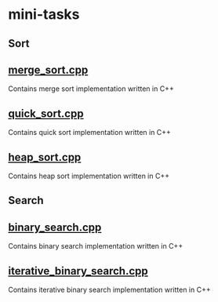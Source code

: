 # mini-tasks
## Sort
## [merge_sort.cpp](https://github.com/e-hengirmen/mini-tasks/blob/master/sort/merge_sort.cpp)
Contains merge sort implementation written in C++
## [quick_sort.cpp](https://github.com/e-hengirmen/mini-tasks/blob/master/sort/quick_sort.cpp)
Contains quick sort implementation written in C++
## [heap_sort.cpp](https://github.com/e-hengirmen/mini-tasks/blob/master/sort/heap_sort.cpp)
Contains heap sort implementation written in C++
## Search
## [binary_search.cpp](https://github.com/e-hengirmen/mini-tasks/blob/master/search/binary_search.cpp)
Contains binary search implementation written in C++
## [iterative_binary_search.cpp](https://github.com/e-hengirmen/mini-tasks/blob/master/search/iterative_binary_search.cpp)
Contains iterative binary search implementation written in C++

